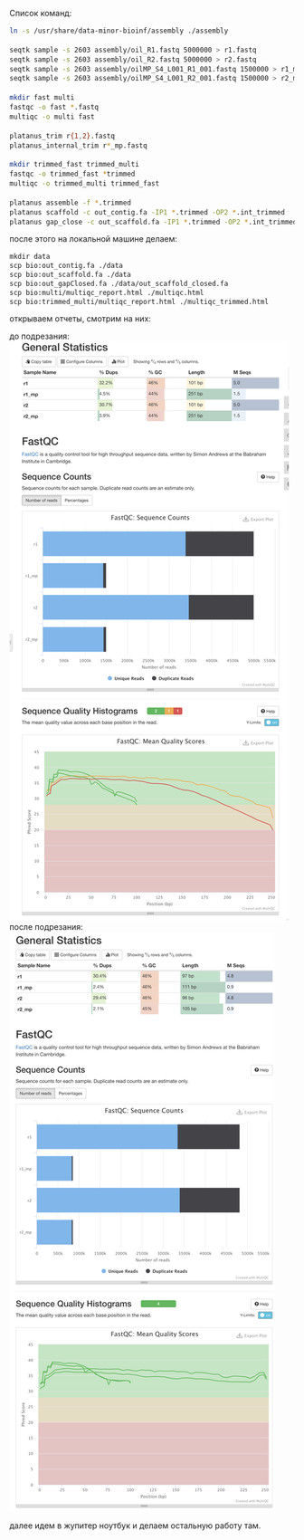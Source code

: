 Список команд:

```bash
ln -s /usr/share/data-minor-bioinf/assembly ./assembly

seqtk sample -s 2603 assembly/oil_R1.fastq 5000000 > r1.fastq
seqtk sample -s 2603 assembly/oil_R2.fastq 5000000 > r2.fastq
seqtk sample -s 2603 assembly/oilMP_S4_L001_R1_001.fastq 1500000 > r1_mp.fastq
seqtk sample -s 2603 assembly/oilMP_S4_L001_R2_001.fastq 1500000 > r2_mp.fastq

mkdir fast multi
fastqc -o fast *.fastq
multiqc -o multi fast

platanus_trim r{1,2}.fastq
platanus_internal_trim r*_mp.fastq

mkdir trimmed_fast trimmed_multi
fastqc -o trimmed_fast *trimmed
multiqc -o trimmed_multi trimmed_fast

platanus assemble -f *.trimmed
platanus scaffold -c out_contig.fa -IP1 *.trimmed -OP2 *.int_trimmed
platanus gap_close -c out_scaffold.fa -IP1 *.trimmed -OP2 *.int_trimmed
```

после этого на локальной машине делаем:
```
mkdir data
scp bio:out_contig.fa ./data
scp bio:out_scaffold.fa ./data
scp bio:out_gapClosed.fa ./data/out_scaffold_closed.fa
scp bio:multi/multiqc_report.html ./multiqc.html
scp bio:trimmed_multi/multiqc_report.html ./multiqc_trimmed.html
```

открываем отчеты, смотрим на них:

до подрезания:
![](./img/1.png)
после подрезания:
![](./img/2.png)

далее идем в жупитер ноутбук и делаем остальную работу там.

